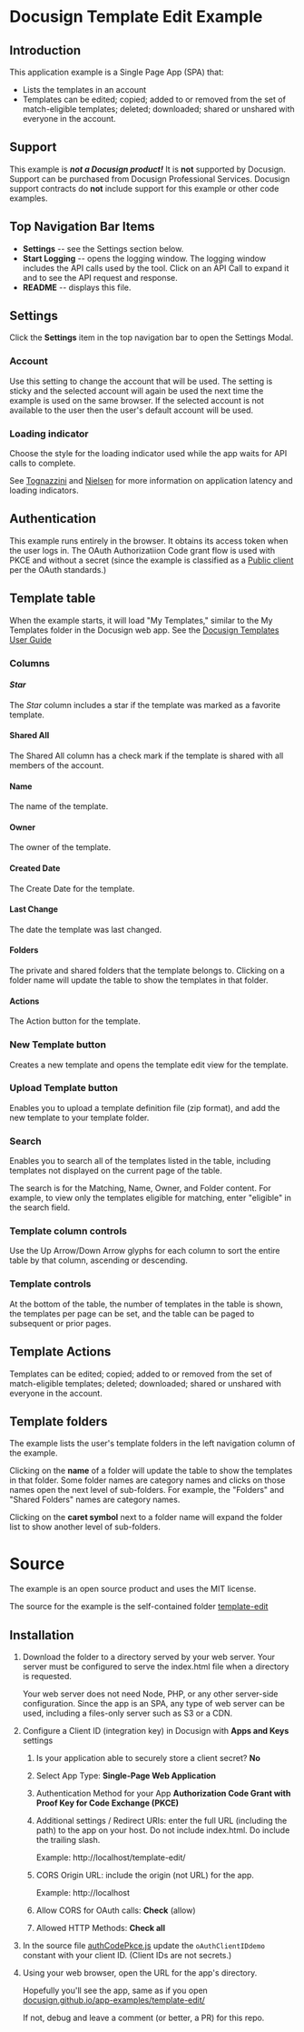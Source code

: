# Docusign Template Edit Example

## Introduction
This application example is a Single Page App (SPA) that:
* Lists the templates in an account
* Templates can be edited; copied; added to or removed from the set of match-eligible templates;
  deleted; downloaded; shared or unshared with everyone in the account. 

## Support
This example is ***not a Docusign product!*** It is **not** supported by Docusign.
Support can be purchased from Docusign Professional Services.
Docusign support contracts do **not** include support for this example or other code examples.

## Top Navigation Bar Items
* **Settings** -- see the Settings section below.
* **Start Logging** -- opens the logging window. The logging window includes the API calls used by the tool. 
Click on an API Call to expand it and to see the API request and response.
* **README** -- displays this file.

## Settings
Click the **Settings** item in the top navigation bar to open the Settings Modal.

### Account
Use this setting to change the account that will be used. The setting is sticky and the 
selected account will again be used the next time the example is used on the same browser.
If the selected account is not available to the user then the user's default 
account will be used.

### Loading indicator
Choose the style for the loading indicator used while the app 
waits for API calls to complete. 

See [Tognazzini](https://asktog.com/atc/principles-of-interaction-design/#latencyReduction) 
and [Nielsen](https://www.nngroup.com/articles/response-times-3-important-limits/) 
for more information on application latency and loading indicators.

## Authentication
This example runs entirely in the browser. It obtains its access token when the
user logs in. The OAuth Authorizatiion Code grant flow is used with PKCE and without
a secret (since the example is classified as a 
[Public client](https://datatracker.ietf.org/doc/html/rfc6749#section-2.1) per the OAuth standards.)

## Template table
When the example starts, it will load "My Templates," similar to the My Templates folder
in the Docusign web app. 
See the 
[Docusign Templates User Guide](https://support.docusign.com/s/document-item?language=en_US&rsc_301&bundleId=xry1643227563338&topicId=dqj1578456412286.html&_LANG=enus)

### Columns

#### *Star*
The *Star* column includes a star if the template was marked as a favorite template.

#### Shared All
The Shared All column has a check mark if the template is shared with all members of the account.

#### Name
The name of the template.

#### Owner
The owner of the template.

#### Created Date
The Create Date for the template.

#### Last Change
The date the template was last changed.

#### Folders
The private and shared folders that the template belongs to. 
Clicking on a folder name will update the table to show the 
templates in that folder.

#### Actions
The Action button for the template.

### **New Template** button
Creates a new template and opens the template edit view for the template.

### **Upload Template** button
Enables you to upload a template definition file (zip format), and add the 
new template to your template folder.

### Search
Enables you to search all of the templates listed in the table, including
templates not displayed on the current page of the table. 

The search is for the Matching, Name, Owner, and Folder content. For example,
to view only the templates eligible for matching, enter "eligible" in the search field.

### Template column controls
Use the Up Arrow/Down Arrow glyphs for each column to sort the entire table by that column,
ascending or descending.

### Template controls
At the bottom of the table, the number of templates in the table is shown,
the templates per page can be set, and the table can be paged to subsequent 
or prior pages.

## Template Actions
Templates can be edited; copied; added to or removed from the set of match-eligible templates;
  deleted; downloaded; shared or unshared with everyone in the account. 

## Template folders
The example lists the user's template folders in the left navigation column of the example.

Clicking on the **name** of a folder will update the table to show the templates in that 
folder. Some folder names are category names and clicks on those names open
the next level of sub-folders.
For example, the "Folders" and "Shared Folders" names are category names. 

Clicking on the **caret symbol** next to a folder name will expand the folder list
to show another level of sub-folders.

# Source
The example is an open source product and uses the MIT license.

The source for the example is the self-contained folder 
[template-edit](https://github.com/docusign/docusign.github.io/tree/master/app-examples/template-edit)

## Installation
1. Download the folder to a directory served by your web server.
   Your server must be configured to serve the index.html
   file when a directory is requested. 

   Your web server does not need Node, PHP, or any other
   server-side configuration. Since the app is an SPA,
   any type of web server can be used, including a 
   files-only server such as S3 or a CDN.
1. Configure a Client ID (integration key) in Docusign with 
   **Apps and Keys** settings
    
    1. Is your application able to securely store a client secret? **No**
    1. Select App Type: **Single-Page Web Application**
    1. Authentication Method for your App **Authorization Code Grant with Proof Key for Code Exchange (PKCE)**
    1. Additional settings / Redirect URIs: enter the full URL (including the path) to the app on your host. Do not include index.html. Do include the trailing slash.
    
       Example: http://localhost/template-edit/
    1. CORS Origin URL: include the origin (not URL) for the app. 

       Example: http://localhost
    1. Allow CORS for OAuth calls: **Check** (allow)
    1. Allowed HTTP Methods: **Check all**
1. In the source file 
   [authCodePkce.js](https://github.com/docusign/docusign.github.io/blob/master/app-examples/template-edit/library/authCodePkce.js#L11)
   update the `oAuthClientIDdemo` constant with your client ID.
   (Client IDs are not secrets.)
1. Using your web browser, open the URL for the app's directory.

   Hopefully you'll see the app, same as if you open 
   [docusign.github.io/app-examples/template-edit/](https://docusign.github.io/app-examples/template-edit/)

   If not, debug and leave a comment (or better, a PR) for this 
   repo.
